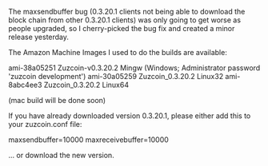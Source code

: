 The maxsendbuffer bug (0.3.20.1 clients not being able to download the block chain from other 0.3.20.1 clients) was only going to get
worse as people upgraded, so I cherry-picked the bug fix and created a minor release yesterday.

The Amazon Machine Images I used to do the builds are available:

  ami-38a05251   Zuzcoin-v0.3.20.2 Mingw    (Windows; Administrator password 'zuzcoin development')
  ami-30a05259   Zuzcoin_0.3.20.2 Linux32
  ami-8abc4ee3   Zuzcoin_0.3.20.2 Linux64

(mac build will be done soon)

If you have already downloaded version 0.3.20.1, please either add this to your zuzcoin.conf file:

  maxsendbuffer=10000
  maxreceivebuffer=10000

... or download the new version.
